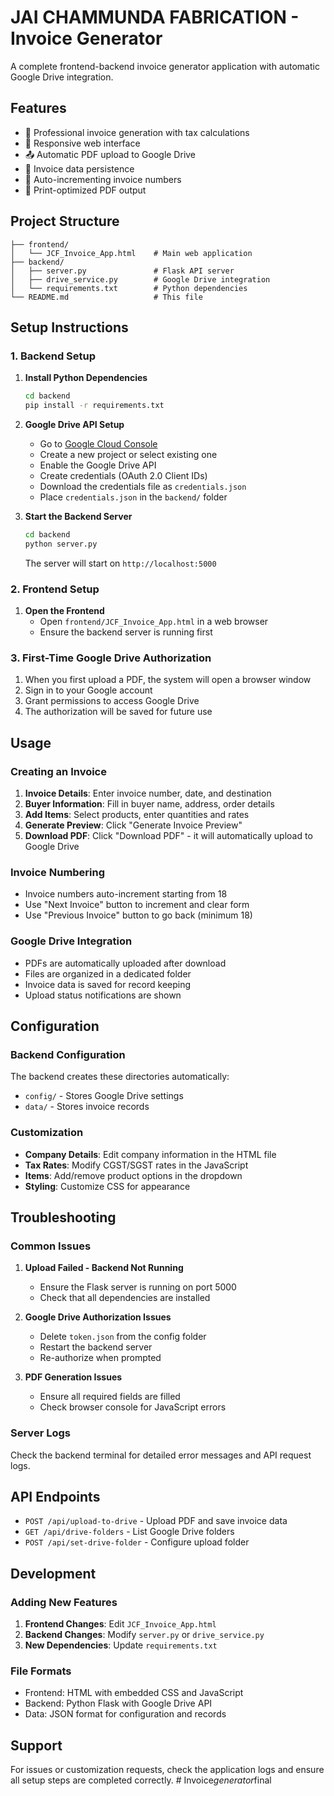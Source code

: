 # JAI CHAMMUNDA FABRICATION - Invoice Generator

A complete frontend-backend invoice generator application with automatic Google Drive integration.

## Features

- 🧾 Professional invoice generation with tax calculations
- 📱 Responsive web interface
- 📤 Automatic PDF upload to Google Drive
- 💾 Invoice data persistence
- 🔄 Auto-incrementing invoice numbers
- 🎨 Print-optimized PDF output

## Project Structure

```
├── frontend/
│   └── JCF_Invoice_App.html    # Main web application
├── backend/
│   ├── server.py               # Flask API server
│   ├── drive_service.py        # Google Drive integration
│   └── requirements.txt        # Python dependencies
└── README.md                   # This file
```

## Setup Instructions

### 1. Backend Setup

1. **Install Python Dependencies**
   ```bash
   cd backend
   pip install -r requirements.txt
   ```

2. **Google Drive API Setup**
   - Go to [Google Cloud Console](https://console.cloud.google.com/)
   - Create a new project or select existing one
   - Enable the Google Drive API
   - Create credentials (OAuth 2.0 Client IDs)
   - Download the credentials file as `credentials.json`
   - Place `credentials.json` in the `backend/` folder

3. **Start the Backend Server**
   ```bash
   cd backend
   python server.py
   ```
   The server will start on `http://localhost:5000`

### 2. Frontend Setup

1. **Open the Frontend**
   - Open `frontend/JCF_Invoice_App.html` in a web browser
   - Ensure the backend server is running first

### 3. First-Time Google Drive Authorization

1. When you first upload a PDF, the system will open a browser window
2. Sign in to your Google account
3. Grant permissions to access Google Drive
4. The authorization will be saved for future use

## Usage

### Creating an Invoice

1. **Invoice Details**: Enter invoice number, date, and destination
2. **Buyer Information**: Fill in buyer name, address, order details
3. **Add Items**: Select products, enter quantities and rates
4. **Generate Preview**: Click "Generate Invoice Preview"
5. **Download PDF**: Click "Download PDF" - it will automatically upload to Google Drive

### Invoice Numbering

- Invoice numbers auto-increment starting from 18
- Use "Next Invoice" button to increment and clear form
- Use "Previous Invoice" button to go back (minimum 18)

### Google Drive Integration

- PDFs are automatically uploaded after download
- Files are organized in a dedicated folder
- Invoice data is saved for record keeping
- Upload status notifications are shown

## Configuration

### Backend Configuration

The backend creates these directories automatically:
- `config/` - Stores Google Drive settings
- `data/` - Stores invoice records

### Customization

- **Company Details**: Edit company information in the HTML file
- **Tax Rates**: Modify CGST/SGST rates in the JavaScript
- **Items**: Add/remove product options in the dropdown
- **Styling**: Customize CSS for appearance

## Troubleshooting

### Common Issues

1. **Upload Failed - Backend Not Running**
   - Ensure the Flask server is running on port 5000
   - Check that all dependencies are installed

2. **Google Drive Authorization Issues**
   - Delete `token.json` from the config folder
   - Restart the backend server
   - Re-authorize when prompted

3. **PDF Generation Issues**
   - Ensure all required fields are filled
   - Check browser console for JavaScript errors

### Server Logs

Check the backend terminal for detailed error messages and API request logs.

## API Endpoints

- `POST /api/upload-to-drive` - Upload PDF and save invoice data
- `GET /api/drive-folders` - List Google Drive folders
- `POST /api/set-drive-folder` - Configure upload folder

## Development

### Adding New Features

1. **Frontend Changes**: Edit `JCF_Invoice_App.html`
2. **Backend Changes**: Modify `server.py` or `drive_service.py`
3. **New Dependencies**: Update `requirements.txt`

### File Formats

- Frontend: HTML with embedded CSS and JavaScript
- Backend: Python Flask with Google Drive API
- Data: JSON format for configuration and records

## Support

For issues or customization requests, check the application logs and ensure all setup steps are completed correctly.
#   I n v o i c e _ g e n e r a t o r _ f i n a l  
 